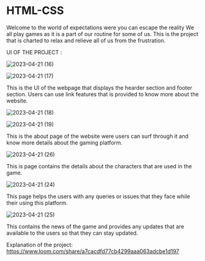 # HTML-CSS

Welcome to the world of expectations were you can escape the reality
We all play games as it is a part of our routine for some of us. This is the project that is charted to relax and relieve all of us from the frustration.

UI OF THE PROJECT :

![2023-04-21 (16)](https://user-images.githubusercontent.com/122343282/233588168-8883082a-d551-47c7-ab11-3887c89e0edb.png)

![2023-04-21 (17)](https://user-images.githubusercontent.com/122343282/233588208-19c92376-42d0-4e16-89ce-74a485404f29.png)

 This is the UI of the webpage that displays the hearder section and footer section. Users can use link features that is provided to know more about the website.
 
 ![2023-04-21 (18)](https://user-images.githubusercontent.com/122343282/233588622-edf16de9-cc85-485a-91ea-80f4dd60a688.png)

![2023-04-21 (19)](https://user-images.githubusercontent.com/122343282/233588649-748167e7-f1a7-4f50-9c46-f4969656299d.png)

This is the about page of the website were users can surf through it and know more details about the gaming platform.

![2023-04-21 (26)](https://user-images.githubusercontent.com/122343282/233589299-ea129c47-6408-4a02-be02-03a44d6a5938.png)

This is page contains the details about the characters that are used in the game.

![2023-04-21 (24)](https://user-images.githubusercontent.com/122343282/233589523-2bc0361e-faee-47a7-b2a7-2938e847e17f.png)

This page helps the users with any queries or issues that they face while their using this platform.

![2023-04-21 (25)](https://user-images.githubusercontent.com/122343282/233589857-62dcdf70-8f13-4699-8a71-56d78f41fc68.png)

This contains the news of the game and provides any updates that are available to the users so that they can stay updated.

Explanation of the project:
https://www.loom.com/share/a7cacdfd77cb4299aaa063adcbe1d197
